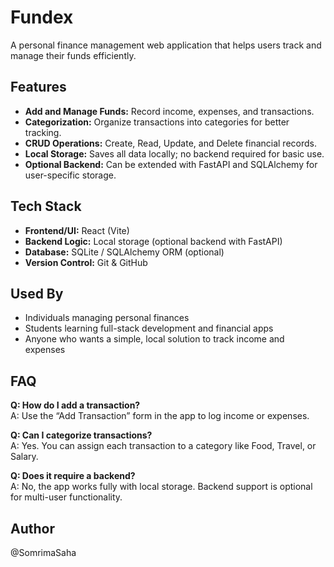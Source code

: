 # Fundex
A personal finance management web application that helps users track and manage their funds efficiently.

## Features
- **Add and Manage Funds:** Record income, expenses, and transactions.  
- **Categorization:** Organize transactions into categories for better tracking.  
- **CRUD Operations:** Create, Read, Update, and Delete financial records.  
- **Local Storage:** Saves all data locally; no backend required for basic use.  
- **Optional Backend:** Can be extended with FastAPI and SQLAlchemy for user-specific storage.

## Tech Stack
- **Frontend/UI:** React (Vite)  
- **Backend Logic:** Local storage (optional backend with FastAPI)  
- **Database:** SQLite / SQLAlchemy ORM (optional)  
- **Version Control:** Git & GitHub  

## Used By
- Individuals managing personal finances  
- Students learning full-stack development and financial apps  
- Anyone who wants a simple, local solution to track income and expenses  

## FAQ
**Q: How do I add a transaction?**  
A: Use the “Add Transaction” form in the app to log income or expenses.  

**Q: Can I categorize transactions?**  
A: Yes. You can assign each transaction to a category like Food, Travel, or Salary.  

**Q: Does it require a backend?**  
A: No, the app works fully with local storage. Backend support is optional for multi-user functionality.  

## Author
@SomrimaSaha
